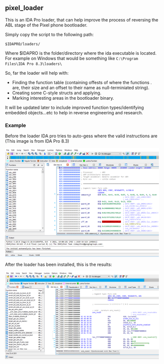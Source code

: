 ## pixel_loader

This is an IDA Pro loader, that can help improve the process of reversing the ABL stage of the Pixel phone bootloader.

Simply copy the script to the following path:
```
$IDAPRO/loaders/
```

Where $IDAPRO is the folder/directory where the ida executable is located.
For example on Windows that would be something like ```C:\Program Files\IDA Pro 8.3\loaders\```

So, far the loader will help with:
  - Finding the function table (containing offests of where the functions .
  are, their size and an offset to their name as null-terminiated string).
  - Creating some C-style structs and applying.
  - Marking interesting areas in the bootloader binary.

It will be updated later to include improved function types/identifying embedded objects...etc to help in reverse engineering and research.

### Example

Before the loader IDA pro tries to auto-gess where the valid instructions are (This image is from IDA Pro 8.3)

![Example 1](./screenshot/idapro83-abl.PNG)

After the loader has been installed, this is the results:

![Example 1](./screenshot/idapro83-abl2.PNG)


